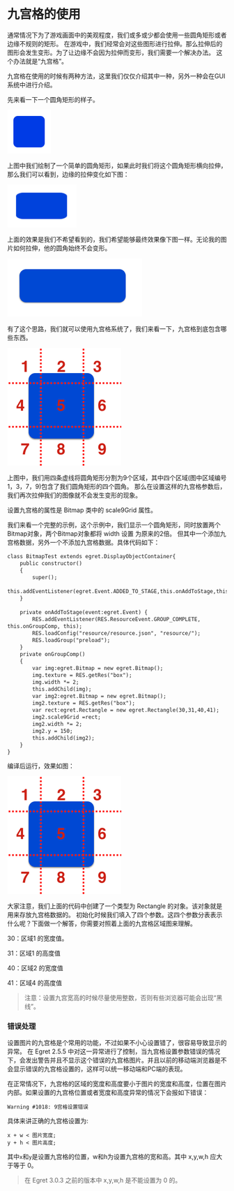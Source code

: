 # 九宫格的使用

通常情况下为了游戏画面中的美观程度，我们或多或少都会使用一些圆角矩形或者边缘不规则的矩形。 在游戏中，我们经常会对这些图形进行拉伸。那么拉伸后的图形会发生变形。为了让边缘不会因为拉伸而变形，我们需要一个解决办法。 这个办法就是“九宫格”。

九宫格在使用的时候有两种方法，这里我们仅仅介绍其中一种，另外一种会在GUI系统中进行介绍。

先来看一下一个圆角矩形的样子。

![](556564e1ddd8d.png)

上图中我们绘制了一个简单的圆角矩形，如果此时我们将这个圆角矩形横向拉伸，那么我们可以看到，边缘的拉伸变化如下图：

![](556564e1e524c.png)

上面的效果是我们不希望看到的，我们希望能够最终效果像下图一样。无论我的图片如何拉伸，他的圆角始终不会变形。

![](556564e1e5d41.png)

有了这个思路，我们就可以使用九宫格系统了，我们来看一下，九宫格到底包含哪些东西。

![](556564e1e68d5.png)

上图中，我们用四条虚线将圆角矩形分割为9个区域，其中四个区域(图中区域编号1，3，7，9)包含了我们圆角矩形的四个圆角。 那么在设置这样的九宫格参数后，我们再次拉伸我们的图像就不会发生变形的现象。

设置九宫格的属性是 Bitmap 类中的 scale9Grid 属性。

我们来看一个完整的示例，这个示例中，我们显示一个圆角矩形，同时放置两个Bitmap对象，两个Bitmap对象都将 width 设置 为原来的2倍。 但其中一个添加九宫格数据，另外一个不添加九宫格数据。具体代码如下：

```
class BitmapTest extends egret.DisplayObjectContainer{
    public constructor()
    {
        super();
        this.addEventListener(egret.Event.ADDED_TO_STAGE,this.onAddToStage,this);
    }
    
    private onAddToStage(event:egret.Event) {
        RES.addEventListener(RES.ResourceEvent.GROUP_COMPLETE, this.onGroupComp, this);
        RES.loadConfig("resource/resource.json", "resource/");
        RES.loadGroup("preload");
    }
    private onGroupComp()
    {
        var img:egret.Bitmap = new egret.Bitmap();
        img.texture = RES.getRes("box");
        img.width *= 2;
        this.addChild(img);
        var img2:egret.Bitmap = new egret.Bitmap();
        img2.texture = RES.getRes("box");
        var rect:egret.Rectangle = new egret.Rectangle(30,31,40,41);
        img2.scale9Grid =rect;
        img2.width *= 2;
        img2.y = 150;
        this.addChild(img2);
    }
}
```

编译后运行，效果如图：

![](556564e1e68d5.png)

大家注意，我们上面的代码中创建了一个类型为 Rectangle 的对象。该对象就是用来存放九宫格数据的。 初始化时候我们填入了四个参数。这四个参数分表表示什么呢？下面做一个解答，你需要对照着上面的九宫格区域图来理解。

30：区域1 的宽度值。

31：区域1 的高度值

40：区域2 的宽度值

41：区域4 的高度值

>注意：设置九宫宽高的时候尽量使用整数，否则有些浏览器可能会出现“黑线”。


### 错误处理

设置图片的九宫格是个常用的功能，不过如果不小心设置错了，很容易导致显示的异常。 在 Egret 2.5.5 中对这一异常进行了控制，当九宫格设置参数错误的情况下，会发出警告并且不显示这个错误的九宫格图片。并且以前的移动端浏览器是不会显示错误的九宫格设置的，这样可以统一移动端和PC端的表现。

在正常情况下，九宫格的区域的宽度和高度要小于图片的宽度和高度，位置在图片内部。如果设置的九宫格位置或者宽度和高度异常的情况下会报如下错误：

```
Warning #1018: 9宫格设置错误
```

具体来讲正确的九宫格设置为:
```
x + w < 图片宽度;
y + h < 图片高度;
```
其中`x`和`y`是设置九宫格的位置，w和h为设置九宫格的宽和高。其中 x,y,w,h 应大于等于 0。

> 在 Egret 3.0.3 之前的版本中 x,y,w,h 是不能设置为 0 的。
